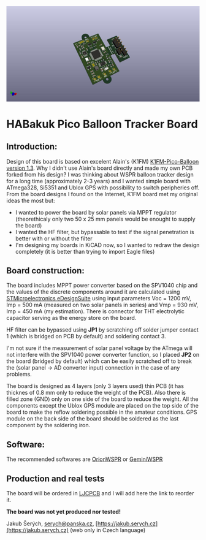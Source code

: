 ![](HABakuk_v1.0.jpg)

# HABakuk Pico Balloon Tracker Board

## Introduction:

Design of this board is based on excelent Alain's (K1FM) [K1FM-Pico-Balloon version 1.3](https://github.com/adecarolis).  Why I didn't use Alain's board directly and made my own PCB forked from his design? I was thinking about WSPR balloon tracker design for a long time (approximately 2-3 years) and I wanted simple board with ATmega328, Si5351 and Ublox GPS with possibility to switch peripheries off. From the board designs I found on the Internet, K1FM board met my original ideas the most but:  
- I wanted to power the board by solar panels via MPPT regulator (theorethicaly only two 50 x 25 mm panels would be enought to supply the board)
- I wanted the HF filter, but bypassable to test if the signal penetration is better with or without the filter 
- I'm designing my boards in KiCAD now, so I wanted to redraw the design completely (it is better than trying to import Eagle files) 

## Board construction:
The board includes MPPT power converter based on the SPV1040 chip and the values of the discrete components around it are calculated using [STMicroelectronics eDesignSuite](https://eds.st.com/photovoltaic/) using input parameters Voc = 1200 mV, Imp = 500 mA (measured on two solar panels in series) and Vmp = 930 mV, Imp = 450 mA (my estimation). There is connector for THT electrolytic capacitor serving as the energy store on the board. 

HF filter can be bypassed using **JP1** by scratching off solder jumper contact 1 (which is bridged on PCB by default) and soldering contact 3. 

I'm not sure if the measurement of solar panel voltage by the ATmega will not interfere with the SPV1040 power converter function, so I placed **JP2** on the board (bridged by default) which can be easily scratched off to break the (solar panel -> AD converter input) connection in the case of any problems.
                                                                                                          
The board is designed as 4 layers (only 3 layers used) thin PCB (it has thicknes of 0.8 mm only to reduce the weight of the PCB). Also there is filled zone (GND) only on one side of the board to reduce the weight. All the components except the Ublox GPS module are placed on the top side of the board to make the reflow soldering possible in the amateur conditions.  GPS module on the back side of the board should be soldered as the last component by the soldering iron.      

## Software: 
The recommended softwares are [OrionWSPR](https://github.com/ve3wmb/OrionWspr) or [GeminiWSPR](https://github.com/adecarolis/GeminiWspr)

## Production and real tests
The board will be ordered in [LJCPCB](https://jlcpcb.com/) and I will add here the link to reorder it.

**The board was not yet produced nor tested!** 

Jakub Šerých, serych@panska.cz, [https://jakub.serych.cz](https://jakub.serych.cz) (web only in Czech language)

